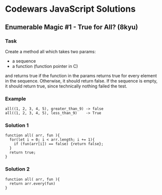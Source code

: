 # Codewars JavaScript Solutions

## Enumerable Magic #1 - True for All? (8kyu)

### Task

Create a method all which takes two params:

- a sequence
- a function (function pointer in C)

and returns true if the function in the params returns true for every element in the sequence. Otherwise, it should return false. If the sequence is empty, it should return true, since technically nothing failed the test.

### Example

```
all((1, 2, 3, 4, 5), greater_than_9) -> false
all((1, 2, 3, 4, 5), less_than_9)    -> True
```

### Solution 1

```
function all( arr, fun ){
  for(let i = 0; i < arr.length; i += 1){
    if (fun(arr[i]) == false) {return false};
  }
  return true;
}
```

### Solution 2

```
function all( arr, fun ){
  return arr.every(fun)
}
```
